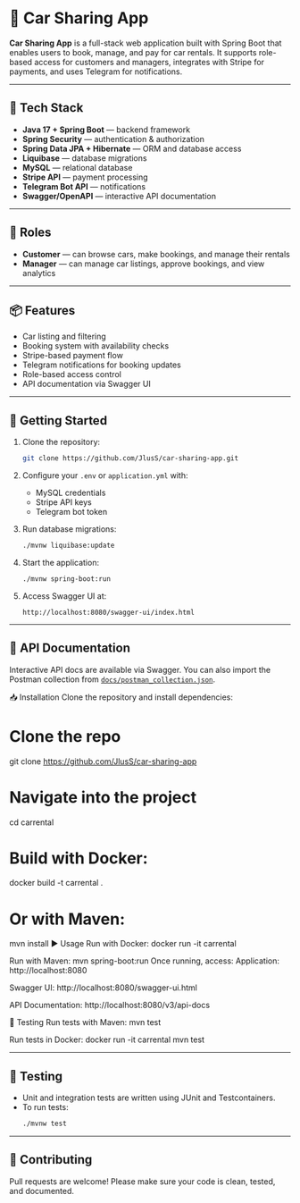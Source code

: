 # 🚗 Car Sharing App

**Car Sharing App** is a full-stack web application built with Spring Boot that enables users to book, manage, and pay for car rentals. It supports role-based access for customers and managers, integrates with Stripe for payments, and uses Telegram for notifications.

---

## 🧰 Tech Stack

- **Java 17 + Spring Boot** — backend framework  
- **Spring Security** — authentication & authorization  
- **Spring Data JPA + Hibernate** — ORM and database access  
- **Liquibase** — database migrations  
- **MySQL** — relational database  
- **Stripe API** — payment processing  
- **Telegram Bot API** — notifications  
- **Swagger/OpenAPI** — interactive API documentation  

---

## 👥 Roles

- **Customer** — can browse cars, make bookings, and manage their rentals  
- **Manager** — can manage car listings, approve bookings, and view analytics  

---

## 📦 Features

- Car listing and filtering  
- Booking system with availability checks  
- Stripe-based payment flow  
- Telegram notifications for booking updates  
- Role-based access control  
- API documentation via Swagger UI  

---

## 🚀 Getting Started

1. Clone the repository:
   ```bash
   git clone https://github.com/JlusS/car-sharing-app.git
   ```

2. Configure your `.env` or `application.yml` with:
   - MySQL credentials  
   - Stripe API keys  
   - Telegram bot token  

3. Run database migrations:
   ```bash
   ./mvnw liquibase:update
   ```

4. Start the application:
   ```bash
   ./mvnw spring-boot:run
   ```

5. Access Swagger UI at:
   ```
   http://localhost:8080/swagger-ui/index.html
   ```

---

## 📄 API Documentation

Interactive API docs are available via Swagger. You can also import the Postman collection from [`docs/postman_collection.json`](docs/postman_collection.json).

📥 Installation
Clone the repository and install dependencies:

# Clone the repo
git clone https://github.com/JlusS/car-sharing-app

# Navigate into the project
cd carrental

# Build with Docker:
docker build -t carrental .

# Or with Maven:
mvn install
▶️ Usage
Run with Docker:
docker run -it carrental

Run with Maven:
mvn spring-boot:run
Once running, access: Application: http://localhost:8080

Swagger UI: http://localhost:8080/swagger-ui.html

API Documentation: http://localhost:8080/v3/api-docs

🧪 Testing
Run tests with Maven:
mvn test

Run tests in Docker:
docker run -it carrental mvn test

---

## 🧪 Testing

- Unit and integration tests are written using JUnit and Testcontainers.  
- To run tests:
  ```bash
  ./mvnw test
  ```

---

## 🤝 Contributing

Pull requests are welcome! Please make sure your code is clean, tested, and documented.
